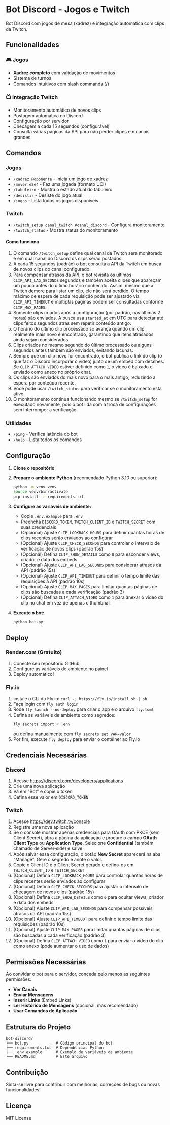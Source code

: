 # Bot Discord - Jogos e Twitch

Bot Discord com jogos de mesa (xadrez) e integração automática com clips da Twitch.

## Funcionalidades

### 🎮 Jogos
- **Xadrez completo** com validação de movimentos
- Sistema de turnos
- Comandos intuitivos com slash commands (/)

### 📺 Integração Twitch
- Monitoramento automático de novos clips
- Postagem automática no Discord
- Configuração por servidor
- Checagem a cada 15 segundos (configurável)
- Consulta várias páginas da API para não perder clipes em canais grandes

## Comandos

### Jogos
- `/xadrez @oponente` - Inicia um jogo de xadrez
- `/mover e2e4` - Faz uma jogada (formato UCI)
- `/tabuleiro` - Mostra o estado atual do tabuleiro
- `/desistir` - Desiste do jogo atual
- `/jogos` - Lista todos os jogos disponíveis

### Twitch
- `/twitch_setup canal_twitch #canal_discord` - Configura monitoramento
- `/twitch_status` - Mostra status do monitoramento

#### Como funciona
1. O comando `/twitch_setup` define qual canal da Twitch sera monitorado e em qual canal do Discord os clips serao postados.
2. A cada 15 segundos (padrão) o bot consulta a API da Twitch em busca de novos clips do canal configurado.
3. Para compensar atrasos da API, o bot revisita os últimos `CLIP_API_LAG_SECONDS` segundos e também aceita clipes que apareçam um pouco antes do último horário conhecido. Assim, mesmo que a Twitch demore para listar um clip, ele não será perdido. O tempo máximo de espera de cada requisição pode ser ajustado via `CLIP_API_TIMEOUT` e múltiplas páginas podem ser consultadas conforme `CLIP_MAX_PAGES`.
4. Somente clips criados após a configuração (por padrão, nas últimas 2 horas) são enviados. A busca usa `started_at` em UTC para detectar até clips feitos segundos atrás sem repetir conteúdo antigo.
5. O horário do último clip processado só avança quando um clip realmente mais novo é encontrado, garantindo que itens atrasados ainda sejam considerados.
6. Clips criados no mesmo segundo do último processado ou alguns segundos antes também são enviados, evitando lacunas.
7. Sempre que um clip novo for encontrado, o bot publica o link do clip (o que faz o Discord incorporar o vídeo) junto de um embed com detalhes. Se `CLIP_ATTACH_VIDEO` estiver definido como `1`, o vídeo é baixado e enviado como anexo no próprio chat.
8. Os clips são enviados do mais novo para o mais antigo, reduzindo a espera por conteúdo recente.
9. Voce pode usar `/twitch_status` para verificar se o monitoramento esta ativo.
10. O monitoramento continua funcionando mesmo se `/twitch_setup` for executado novamente,
    pois o bot lida com a troca de configurações sem interromper a verificação.

### Utilidades
- `/ping` - Verifica latência do bot
- `/help` - Lista todos os comandos

## Configuração

1. **Clone o repositório**
2. **Prepare o ambiente Python** (recomendado Python 3.10 ou superior):
   ```bash
   python -m venv venv
   source venv/bin/activate
   pip install -r requirements.txt
   ```

3. **Configure as variáveis de ambiente:**
   - Copie `.env.example` para `.env`
   - Preencha `DISCORD_TOKEN`, `TWITCH_CLIENT_ID` e `TWITCH_SECRET` com suas credenciais
   - (Opcional) Ajuste `CLIP_LOOKBACK_HOURS` para definir quantas horas de clips recentes serão enviados ao configurar
   - (Opcional) Ajuste `CLIP_CHECK_SECONDS` para controlar o intervalo de verificação de novos clips (padrão 15s)
   - (Opcional) Defina `CLIP_SHOW_DETAILS` como `0` para esconder views, criador e data dos embeds
   - (Opcional) Ajuste `CLIP_API_LAG_SECONDS` para considerar atrasos da API (padrão 15s)
   - (Opcional) Ajuste `CLIP_API_TIMEOUT` para definir o tempo limite das requisições à API (padrão 10s)
   - (Opcional) Ajuste `CLIP_MAX_PAGES` para limitar quantas páginas de clips são buscadas a cada verificação (padrão 3)
   - (Opcional) Defina `CLIP_ATTACH_VIDEO` como `1` para anexar o vídeo do clip no chat em vez de apenas o thumbnail

4. **Execute o bot:**
   ```bash
   python bot.py
   ```

## Deploy

### Render.com (Gratuito)
1. Conecte seu repositório GitHub
2. Configure as variáveis de ambiente no painel
3. Deploy automático!

### Fly.io
1. Instale o CLI do Fly.io: `curl -L https://fly.io/install.sh | sh`
2. Faça login com `fly auth login`
3. Rode `fly launch --no-deploy` para criar o app e o arquivo `fly.toml`
4. Defina as variáveis de ambiente como segredos:
   ```bash
   fly secrets import < .env
   ```
   ou defina manualmente com `fly secrets set VAR=valor`
5. Por fim, execute `fly deploy` para enviar o contêiner ao Fly.io

## Credenciais Necessárias

### Discord
1. Acesse https://discord.com/developers/applications
2. Crie uma nova aplicação
3. Vá em "Bot" e copie o token
4. Defina esse valor em `DISCORD_TOKEN`

### Twitch
1. Acesse https://dev.twitch.tv/console
2. Registre uma nova aplicação
3. Se o console mostrar apenas credenciais para OAuth com PKCE (sem Client Secret), abra a página da aplicação e procure o campo **OAuth Client Type** ou **Application Type**. Selecione **Confidential** (também chamado de Server‑side) e salve.
4. Após salvar essa configuração, o botão **New Secret** aparecerá na aba "Manage". Gere o segredo e anote o valor.
5. Copie o Client ID e o Client Secret gerado e defina-os em `TWITCH_CLIENT_ID` e `TWITCH_SECRET`
6. (Opcional) Defina `CLIP_LOOKBACK_HOURS` para controlar quantas horas de clips recentes serão enviados ao configurar
7. (Opcional) Defina `CLIP_CHECK_SECONDS` para ajustar o intervalo de checagem de novos clips (padrão 15s)
8. (Opcional) Defina `CLIP_SHOW_DETAILS` como `0` para ocultar views, criador e data dos embeds
9. (Opcional) Ajuste `CLIP_API_LAG_SECONDS` para compensar possíveis atrasos da API (padrão 15s)
10. (Opcional) Ajuste `CLIP_API_TIMEOUT` para definir o tempo limite das requisições (padrão 10s)
11. (Opcional) Ajuste `CLIP_MAX_PAGES` para limitar quantas páginas de clips são buscadas a cada verificação (padrão 3)
12. (Opcional) Defina `CLIP_ATTACH_VIDEO` como `1` para enviar o vídeo do clip como anexo (pode aumentar o uso de dados)

## Permissões Necessárias

Ao convidar o bot para o servidor, conceda pelo menos as seguintes permissões:
- **Ver Canais**
- **Enviar Mensagens**
- **Inserir Links** (Embed Links)
- **Ler Histórico de Mensagens** (opcional, mas recomendado)
- **Usar Comandos de Aplicação**


## Estrutura do Projeto

```
bot-discord/
├── bot.py            # Código principal do bot
├── requirements.txt  # Dependências Python
├── .env.example      # Exemplo de variáveis de ambiente
└── README.md         # Este arquivo
```

## Contribuição

Sinta-se livre para contribuir com melhorias, correções de bugs ou novas funcionalidades!

## Licença

MIT License
